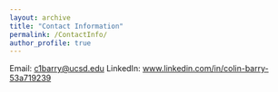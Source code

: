 ```yaml
---
layout: archive
title: "Contact Information"
permalink: /ContactInfo/
author_profile: true
---
```



<!-- Phone Number: (757)390-5302 -->


Email: c1barry@ucsd.edu
LinkedIn: www.linkedin.com/in/colin-barry-53a719239

